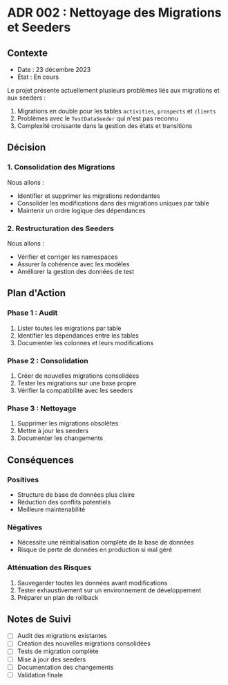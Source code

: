 # ADR 002 : Nettoyage des Migrations et Seeders

## Contexte
- Date : 23 décembre 2023
- État : En cours

Le projet présente actuellement plusieurs problèmes liés aux migrations et aux seeders :
1. Migrations en double pour les tables `activities`, `prospects` et `clients`
2. Problèmes avec le `TestDataSeeder` qui n'est pas reconnu
3. Complexité croissante dans la gestion des états et transitions

## Décision

### 1. Consolidation des Migrations
Nous allons :
- Identifier et supprimer les migrations redondantes
- Consolider les modifications dans des migrations uniques par table
- Maintenir un ordre logique des dépendances

### 2. Restructuration des Seeders
Nous allons :
- Vérifier et corriger les namespaces
- Assurer la cohérence avec les modèles
- Améliorer la gestion des données de test

## Plan d'Action

### Phase 1 : Audit
1. Lister toutes les migrations par table
2. Identifier les dépendances entre les tables
3. Documenter les colonnes et leurs modifications

### Phase 2 : Consolidation
1. Créer de nouvelles migrations consolidées
2. Tester les migrations sur une base propre
3. Vérifier la compatibilité avec les seeders

### Phase 3 : Nettoyage
1. Supprimer les migrations obsolètes
2. Mettre à jour les seeders
3. Documenter les changements

## Conséquences

### Positives
- Structure de base de données plus claire
- Réduction des conflits potentiels
- Meilleure maintenabilité

### Négatives
- Nécessite une réinitialisation complète de la base de données
- Risque de perte de données en production si mal géré

### Atténuation des Risques
1. Sauvegarder toutes les données avant modifications
2. Tester exhaustivement sur un environnement de développement
3. Préparer un plan de rollback

## Notes de Suivi
- [ ] Audit des migrations existantes
- [ ] Création des nouvelles migrations consolidées
- [ ] Tests de migration complète
- [ ] Mise à jour des seeders
- [ ] Documentation des changements
- [ ] Validation finale
